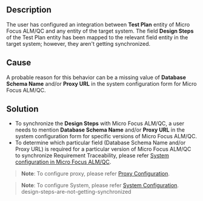 ## Description

The user has configured an integration between **Test Plan** entity of Micro Focus ALM/QC and any entity of the target system. The field **Design Steps** of the Test Plan entity has been mapped to the relevant field entity in the target system; however, they aren't getting synchronized.

## Cause

A probable reason for this behavior can be a missing value of **Database Schema Name** and/or **Proxy URL** in the system configuration form for Micro Focus ALM/QC.

## Solution

* To synchronize the **Design Steps** with Micro Focus ALM/QC, a user needs to mention **Database Schema Name** and/or **Proxy URL** in the system configuration form for specific versions of Micro Focus ALM/QC.  
* To determine which particular field (Database Schema Name and/or Proxy URL) is required for a particular version of Micro Focus ALM/QC to synchronize Requirement Traceability, please refer [System configuration in Micro Focus ALM/QC](../../../../connectors/micro-focus-alm-qc.md#system-configuration).

>**Note**: To configure proxy, please refer [Proxy Configuration](../../../../connectors/micro-focus-alm-qc.md#proxy-configuration-steps).

>**Note**: To configure System, please refer [System Configuration](../../../../integrate/system-configuration.md).
design-steps-are-not-getting-synchronized
